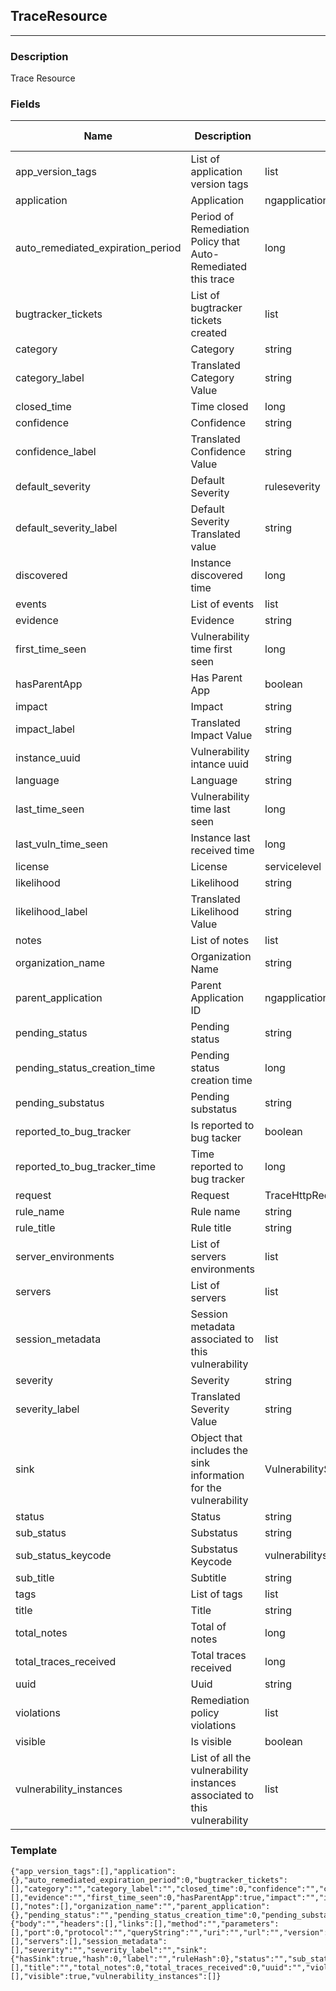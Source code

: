 ## TraceResource
---
### Description
Trace Resource
### Fields
| Name | Description | Type | Allowed Values | Required |
| ---- | ----------- | ---- | -------------- | -------- |
| app_version_tags | List of application version tags | list |  | false |
| application | Application | ngapplicationtracebaseresource |  | false |
| auto_remediated_expiration_period | Period of Remediation Policy that Auto-Remediated this trace | long |  | false |
| bugtracker_tickets | List of bugtracker tickets created | list |  | false |
| category | Category | string |  | false |
| category_label | Translated Category Value | string |  | false |
| closed_time | Time closed | long |  | false |
| confidence | Confidence | string |  | false |
| confidence_label | Translated Confidence Value | string |  | false |
| default_severity | Default Severity | ruleseverity |  | false |
| default_severity_label | Default Severity Translated value | string |  | false |
| discovered | Instance discovered time | long |  | false |
| events | List of events | list |  | false |
| evidence | Evidence | string |  | false |
| first_time_seen | Vulnerability time first seen | long |  | false |
| hasParentApp | Has Parent App | boolean |  | false |
| impact | Impact | string |  | false |
| impact_label | Translated Impact Value | string |  | false |
| instance_uuid | Vulnerability intance uuid | string |  | false |
| language | Language | string |  | false |
| last_time_seen | Vulnerability time last seen | long |  | false |
| last_vuln_time_seen | Instance last received time | long |  | false |
| license | License | servicelevel |  | false |
| likelihood | Likelihood | string |  | false |
| likelihood_label | Translated Likelihood Value | string |  | false |
| notes | List of notes | list |  | false |
| organization_name | Organization Name | string |  | false |
| parent_application | Parent Application ID | ngapplicationtracebaseresource |  | false |
| pending_status | Pending status | string |  | false |
| pending_status_creation_time | Pending status creation time | long |  | false |
| pending_substatus | Pending substatus | string |  | false |
| reported_to_bug_tracker | Is reported to bug tacker | boolean |  | false |
| reported_to_bug_tracker_time | Time reported to bug tracker | long |  | false |
| request | Request | TraceHttpRequestResource |  | false |
| rule_name | Rule name | string |  | false |
| rule_title | Rule title | string |  | false |
| server_environments | List of servers environments | list |  | false |
| servers | List of servers | list |  | false |
| session_metadata | Session metadata associated to this vulnerability | list |  | false |
| severity | Severity | string |  | false |
| severity_label | Translated Severity Value | string |  | false |
| sink | Object that includes the sink information for the vulnerability | VulnerabilitySinkResource |  | false |
| status | Status | string |  | false |
| sub_status | Substatus | string |  | false |
| sub_status_keycode | Substatus Keycode | vulnerabilitysubstatus |  | false |
| sub_title | Subtitle | string |  | false |
| tags | List of tags | list |  | false |
| title | Title | string |  | false |
| total_notes | Total of notes | long |  | false |
| total_traces_received | Total traces received | long |  | false |
| uuid | Uuid | string |  | false |
| violations | Remediation policy violations | list |  | false |
| visible | Is visible | boolean |  | false |
| vulnerability_instances | List of all the vulnerability instances associated to this vulnerability | list |  | false |
### Template
```
{"app_version_tags":[],"application":{},"auto_remediated_expiration_period":0,"bugtracker_tickets":[],"category":"","category_label":"","closed_time":0,"confidence":"","confidence_label":"","default_severity":"","default_severity_label":"","discovered":0,"events":[],"evidence":"","first_time_seen":0,"hasParentApp":true,"impact":"","impact_label":"","instance_uuid":"","language":"","last_time_seen":0,"last_vuln_time_seen":0,"license":"","likelihood":"","likelihood_label":"","links":[],"notes":[],"organization_name":"","parent_application":{},"pending_status":"","pending_status_creation_time":0,"pending_substatus":"","reported_to_bug_tracker":true,"reported_to_bug_tracker_time":0,"request":{"body":"","headers":[],"links":[],"method":"","parameters":[],"port":0,"protocol":"","queryString":"","uri":"","url":"","version":""},"rule_name":"","rule_title":"","server_environments":[],"servers":[],"session_metadata":[],"severity":"","severity_label":"","sink":{"hasSink":true,"hash":0,"label":"","ruleHash":0},"status":"","sub_status":"","sub_title":"","sub_status_keycode":"","tags":[],"title":"","total_notes":0,"total_traces_received":0,"uuid":"","violations":[],"visible":true,"vulnerability_instances":[]}
```
